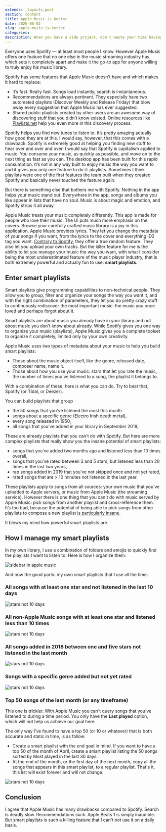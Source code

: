```yaml
---
extends: _layouts.post
section: content
title: Apple Music is better
date: 2020-05-02
slug: apple-music-is-better
categories:
description: When you have a side project, don't waste your time having too many point of contacts. It drains way too much energy.
---
```


Everyone uses Spotify — at least most people I know. However Apple Music offers one feature that no one else in the music streaming industry has, which sets it completely apart and make it the go-to app for anyone willing to truly enjoy his music library.

Spotify has some features that Apple Music doesn’t have and which makes it hard to replace:

* It’s fast. Really fast. Songs load instantly, search is instantaneous.
* Recommendations are always pertinent. They especially have two automated playlists (Discover Weekly and Release Friday) that blow away every suggestion that Apple Music has ever suggested.
* Shared public playlists created by other users are an awesome way of discovering stuff that you didn’t know existed. Online resources like [Playlists.net](http://Playlists.net) help you even more in this discovery process.

Spotify helps you find new tunes to listen to. It’s pretty amazing actually how good they are at this. I would say, however, that this comes with a drawback. Spotify is extremely good at helping you finding new stuff to hear over and over and over. I would say that Spotify is capitalism applied to music. You consume your music, as quickly as possible, and move on to the next thing as fast as you can. The desktop app has been built for this rapid consumption. It’s not in any way built to enjoy music the way you want to and it gives you only one feature to do it: playlists. Sometimes I think playlists were one of the first features the team built when they created Spotify and basically never touched the feature again.

But there is something else that bothers me with Spotify. Nothing in the app helps your music stand out. Everywhere in the app, songs and albums you like appear in lists that have no soul. Music is about magic and emotion, and Spotify strips it all away.

Apple Music treats your music completely differently. This app is made for people who love their music. The UI puts much more emphasis on the covers. Browse your carefully crafted music library is a joy in this application. Apple Music provides lyrics. They let you change the metadata of your songs if you want, from the lyrics to the cover and everything ID3 tag you want. [Contrary to Spotify]( [https://community.spotify.com/t5/iOS-iPhone-iPad/Shuffle-play-is-not-random/td-p/750619/page/53](https://community.spotify.com/t5/iOS-iPhone-iPad/Shuffle-play-is-not-random/td-p/750619/page/53) ), they offer a true random feature. They also let you upload your own tracks. But the killer feature for me is the ability to let you manage your music the way you want, with what I consider being the most underestimated feature of the music player industry, that is both extremely powerful and actually fun to use: **smart playlists**.

## Enter smart playlists

Smart playlists give programming capabilities to non-technical people. They allow you to group, filter and organize your songs the way you want it, and with the right combination of parameters, they let you do pretty crazy stuff to continuously rediscover the most important music: the music you once loved and perhaps forgot about it.

Smart playlists are about music you already have in your library and not about music you don’t know about already. While Spotify gives you one way to organize your music (playlists), Apple Music gives you a complete toolset to organize it completely, limited only by your own creativity.

Apple Music uses two types of metadata about your music to help you build smart playlists:

* Those about the music object itself, like the genre, released date, composer name, name it.
* Those about how you use your music: stars that let you rate the music, the number of times you’ve listened to a song, the playlist it belongs to.

With a combination of these, here is what you can do. Try to beat that, Spotify (or Tidal, or Deezer).

You can build playlists that group

* the 50 songs that you’ve listened the most this month
* songs about a specific genre (Electro Irish death metal),
* every song released in 1950,
* all songs that you've added in your library in September 2018,

These are already playlists that you can't do with Spotify. But here are more complex playlists that really show you the insane potential of smart playlists:

* songs that you’ve added two months ago and listened less than 10 times overall,
* songs that you’ve rated between 3 and 5 stars, but listened less than 20 times in the last two years,
* rap songs added in 2019 that you’ve not skipped once and not yet rated,
* rated songs that are > 10 minutes not listened in the last year.

These playlists apply to songs from all sources: your own music that you’ve uploaded to Apple servers, or music from Apple Music (the streaming service). However there is one thing that you can't do with music served by Apple Music: pick songs from another playlist and cross-reference them. It’s too bad, because the potential of being able to pick songs from other playlists to compose a new playlist [is particularly insane](https://www.reddit.com/r/DoesAnybodyElse/comments/depap/dae_listen_to_their_music_player_on_shuffle_but/).

It blows my mind how powerful smart playlists are.

## How I manage my smart playlists

In my own library, I use a combination of folders and emojis to quickly find the playlists I want to listen to. Here is how I organize them:

![sidebar in apple music](/assets/img/itunes-sidebar.jpg)

And now the good parts: my own smart playlists that I use all the time.

### All songs with at least one star and not listened in the last 10 days

![stars not 10 days](/assets/img/stars_not_10_days.png)

### All non-Apple Music songs with at least one star and listened less than 10 times

![stars not 10 days](/assets/img/star_listened_less_10_times.png)

### All songs added in 2018 between one and five stars not listened in the last month

![stars not 10 days](/assets/img/added_2018_not_listened_last_month.png)

### Songs with a specific genre added but not yet rated

![stars not 10 days](/assets/img/specific_genre_not_rated.png)

### Top 50 songs of the last month (or any timeframe)

This one is trickier. With Apple Music you can't query songs that you’ve listened to during a time period. You only have the __Last played__ option, which will not help us achieve our goal here.

The only way I've found to have a top 50 (or 10 or whatever) that is both accurate and static in time, is as follow:

* Create a smart playlist with the end goal in mind. If you want to have a top 50 of the month of April, create a smart playlist listing the 50 songs sorted by Most played in the last 30 days.
* At the end of the month, or the first day of the next month, copy all the songs that appears in this smart playlist, to a regular playlist. That's it, this list will exist forever and will not change.

![stars not 10 days](/assets/img/top_50.png)

## Conclusion

I agree that Apple Music has many drawbacks compared to Spotify. Search is deadly slow. Recommendations suck. Apple Beats 1 is simply inaudible. But smart playlists is such a killing feature that I can't not use it on a daily basis.